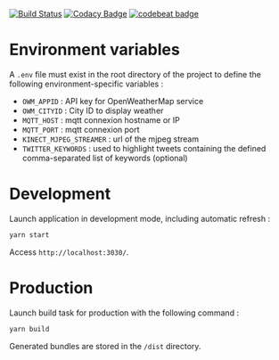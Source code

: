 [![Build Status](https://travis-ci.org/naoned-makers/jarvis-ui.svg?branch=develop)](https://travis-ci.org/naoned-makers/jarvis-ui)
[![Codacy Badge](https://api.codacy.com/project/badge/Grade/22be6af75bf94d0c93ef5e306889e959)](https://www.codacy.com/app/franck.wlodarezack/jarvis-ui?utm_source=github.com&amp;utm_medium=referral&amp;utm_content=naoned-makers/jarvis-ui&amp;utm_campaign=Badge_Grade)
[![codebeat badge](https://codebeat.co/badges/87bb6cef-7d24-4d8c-9877-560a4224f594)](https://codebeat.co/projects/github-com-naoned-makers-jarvis-ui-develop)

# Environment variables

A `.env` file must exist in the root directory of the project to define the following environment-specific variables :
- `OWM_APPID` : API key for OpenWeatherMap service
- `OWM_CITYID` : City ID to display weather
- `MQTT_HOST` : mqtt connexion hostname or IP
- `MQTT_PORT` : mqtt connexion port
- `KINECT_MJPEG_STREAMER` : url of the mjpeg stream
- `TWITTER_KEYWORDS` : used to highlight tweets containing the defined comma-separated list of keywords (optional)

# Development

Launch application in development mode, including automatic refresh :

```sh
yarn start
```
Access `http://localhost:3030/`.

# Production

Launch build task for production with the following command :

```sh
yarn build
```
Generated bundles are stored in the `/dist` directory.
